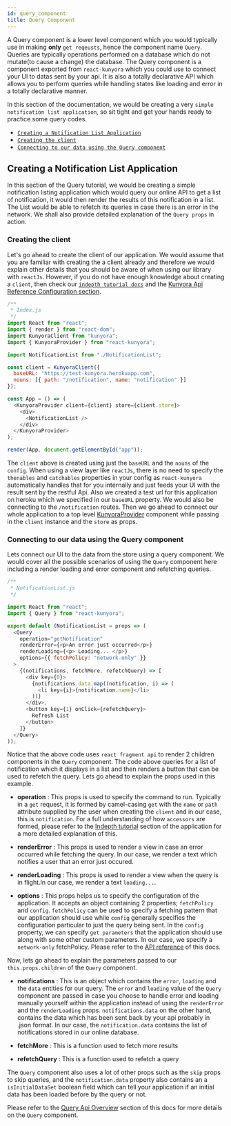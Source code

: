 ```yaml
---
id: query_component
title: Query Component
---
```


A Query component is a lower level component which you would typically use in making **only** `get reqeusts`, hence the component name `Query`. Queries are typically operations performed on a database which do not mutate(to cause a change) the database. The Query component is a component exported from `react-kunyora` which you could use to connect your UI to datas sent by your api. It is also a totally declarative API which allows you to perform queries while handling states like loading and error in a totally declarative manner.

In this section of the documentation, we would be creating a very `simple notification list application`, so sit tight and get your hands ready to practice some query codes.

* [`Creating a Notification List Application`](query_component.md#creating-a-notification-list_application)
* [`Creating the client`](query_component.md#creating-the-client)
* [`Connecting to our data using the Query component`](query_component.md#connecting-to-our-data-using-the-query-component)

## Creating a Notification List Application

In this section of the Query tutorial, we would be creating a simple notification listing application which would query our online API to get a list of notification, it would then render the results of this notification in a list. The List would be able to refetch its queries in case there is an error in the network. We shall also provide detailed explanation of the `Query props` in action.

### **Creating the client**

Let's go ahead to create the client of our application. We would assume that you are familiar with creating the a client already and therefore we would explain other details that you should be aware of when using our library with `reactJs`. However, if you do not have enough knowledge about creating a `client`, then check our [`indepth tutorial docs`](kunyora_tutorial.md) and the [Kunyora Api Reference Configuration section](kunyora_api_reference.md#client-configration).

```javascript
/**
 * Index.js
 */
import React from "react";
import { render } from "react-dom";
import KunyoraClient from "kunyora";
import { KunyoraProvider } from "react-kunyora";

import NotificationList from "./NotificationList";

const client = KunyoraClient({
  baseURL: "https://test-kunyora.herokuapp.com",
  nouns: [{ path: "/notification", name: "notification" }]
});

const App = () => (
  <KunyoraProvider client={client} store={client.store}>
    <div>
      <NotificationList />
    </div>
  </KunyoraProvider>
);

render(App, document.getElementById("app"));
```

The `client` above is created using just the `baseURL` and the `nouns` of the `config`. When using a view layer like `reactJs`, there is no need to specify the `thenables` and `catchables` properties in your config as `react-kunyora` automatically handles that for you internally and just feeds your UI with the result sent by the restful Api.
Also we created a test url for this application on heroku which we specified in our `baseURL` property. We would also be connecting to the `/notification` routes. Then we go ahead to connect our whole application to a top level [KunyoraProvider](kunyora_provider_component.md) component while passing in the `client` instance and the `store` as props.

### **Connecting to our data using the Query component**

Lets connect our UI to the data from the store using a query component. We would cover all the possible scenarios of using the `Query` component here including a render loading and error component and refetching queries.

```javascript
/**
 * NotificationList.js
 */

import React from "react";
import { Query } from "react-kunyora";

export default (NotificationList = props => (
  <Query
    operation="getNotification"
    renderError={<p>An error just occurred</p>}
    renderLoading={<p> Loading... </p>}
    options={{ fetchPolicy: "network-only" }}
  >
    {(notifications, fetchMore, refetchQuery) => [
      <div key={0}>
        {notifications.data.map((notification, i) => (
          <li key={i}>{notification.name}</li>
        ))}
      </div>,
      <button key={1} onClick={refetchQuery}>
        Refresh List
      </button>
    ]}
  </Query>
));
```

Notice that the above code uses `react fragment api` to render 2 children components in the `Query` component. The code above queries for a list of notification which it displays in a list and then renders a button that can be used to refetch the query. Lets go ahead to explain the props used in this example.

* **operation** : This props is used to specify the command to run. Typically in a `get` request, it is formed by camel-casing `get` with the `name` or `path` attribute supplied by the user when creating the `client` and in our case, this is `notification`. For a full understanding of how `accessors` are formed, please refer to the [Indepth tutorial](query_component.md) section of the application for a more detailed explanation of this.

* **renderError** : This props is used to render a view in case an error occurred while fetching the query. In our case, we render a text which notifies a user that an error just occured.

* **renderLoading** : This props is used to render a view when the query is in flight.In our case, we render a text `loading...`.

* **options** : This props helps us to specify the configuration of the application. It accepts an object containing 2 properties; `fetchPolicy` and `config`. `fetchPolicy` can be used to specify a fetching pattern that our application should use while `config` generally specifies the configuration particular to just the query being sent. In the `config` property, we can specify `get parameters` that the application should use along with some other custom parameters. In our case, we specify a `network-only` fetchPolicy. Please refer to the [API reference](query_component_api_overview.md) of this docs.

Now, lets go ahead to explain the parameters passed to our `this.props.children` of the `Query` component.

* **notifications** : This is an object which contains the `error`, `loading` and the `data` entities for our query. The `error` and `loading` value of the `Query` component are passed in case you choose to handle error and loading manually yourself within the application instead of using the `renderError` and the `renderLoading` props. `notifications.data` on the other hand, contains the data which has been sent back by your api probably in .json format. In our case, the `notification.data` contains the list of notifications stored in our online database.

* **fetchMore** : This is a function used to fetch more results

* **refetchQuery** : This is a function used to refetch a query

The `Query` component also uses a lot of other props such as the `skip` props to skip queries, and the `notification.data` property also contains an a `isInitialDataSet` boolean field which can tell your application if an initial data has been loaded before by the query or not.

Please refer to the [Query Api Overview](query_component_api_overview.md) section of this docs for more details on the `Query` component.
